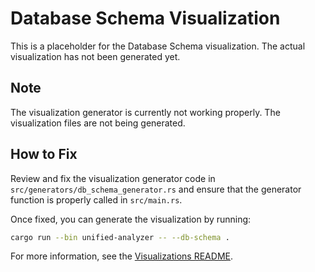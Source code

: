 # Database Schema Visualization

This is a placeholder for the Database Schema visualization. The actual visualization has not been generated yet.

## Note

The visualization generator is currently not working properly. The visualization files are not being generated.

## How to Fix

Review and fix the visualization generator code in `src/generators/db_schema_generator.rs` and ensure that the generator function is properly called in `src/main.rs`.

Once fixed, you can generate the visualization by running:

```bash
cargo run --bin unified-analyzer -- --db-schema .
```

For more information, see the [Visualizations README](../README.md).
